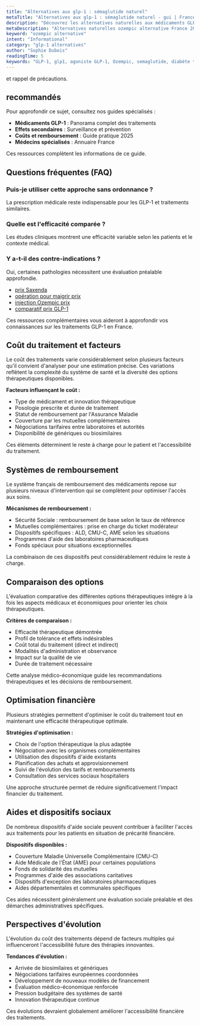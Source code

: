 ```yaml
---
title: "Alternatives aux glp-1 : sémaglutide naturel"
metaTitle: "Alternatives aux glp-1 : sémaglutide naturel - gui | France 2025"
description: "Découvrez les alternatives naturelles aux médicaments GLP-1 pour sémaglutide naturel. Solutions efficaces, prix et avis médical en France 2025. Informations vérifiées par des professionnels de santé."
metaDescription: "Alternatives naturelles ozempic alternative France 2025 : solutions efficaces, comparaisons, conseils experts. Guide complet."
keyword: "ozempic alternative"
intent: "Informational"
category: "glp-1 alternatives"
author: "Sophie Dubois"
readingTime: 5
keywords: "GLP-1, glp1, agoniste GLP-1, Ozempic, semaglutide, diabète type 2, Wegovy"
---
```


et rappel de précautions.

##  recommandés

Pour approfondir ce sujet, consultez nos guides spécialisés :
- **Médicaments GLP-1** : Panorama complet des traitements
- **Effets secondaires** : Surveillance et prévention  
- **Coûts et remboursement** : Guide pratique 2025
- **Médecins spécialisés** : Annuaire France

Ces ressources complètent les informations de ce guide.

## Questions fréquentes (FAQ)

### Puis-je utiliser cette approche sans ordonnance ?
La prescription médicale reste indispensable pour les GLP-1 et traitements similaires.

### Quelle est l'efficacité comparée ?
Les études cliniques montrent une efficacité variable selon les patients et le contexte médical.

### Y a-t-il des contre-indications ?
Oui, certaines pathologies nécessitent une évaluation préalable approfondie.

- [prix Saxenda](../medicaments-glp1/saxenda-prix/)
- [opération pour maigrir prix](../glp1-cout/operation-pour-maigrir-prix/)
- [injection Ozempic prix](../medicaments-glp1/ozempic-injection-prix/)
- [comparatif prix GLP-1](../glp1-cout/wegovy-prix-pharmacie/)

Ces ressources complémentaires vous aideront à approfondir vos connaissances sur les traitements GLP-1 en France.

## Coût du traitement et facteurs
Le coût des traitements varie considérablement selon plusieurs facteurs qu'il convient d'analyser pour une estimation précise. Ces variations reflètent la complexité du système de santé et la diversité des options thérapeutiques disponibles.

**Facteurs influençant le coût :**
- Type de médicament et innovation thérapeutique
- Posologie prescrite et durée de traitement
- Statut de remboursement par l'Assurance Maladie
- Couverture par les mutuelles complémentaires
- Négociations tarifaires entre laboratoires et autorités
- Disponibilité de génériques ou biosimilaires

Ces éléments déterminent le reste à charge pour le patient et l'accessibilité du traitement.

## Systèmes de remboursement
Le système français de remboursement des médicaments repose sur plusieurs niveaux d'intervention qui se complètent pour optimiser l'accès aux soins.

**Mécanismes de remboursement :**
- Sécurité Sociale : remboursement de base selon le taux de référence
- Mutuelles complémentaires : prise en charge du ticket modérateur
- Dispositifs spécifiques : ALD, CMU-C, AME selon les situations
- Programmes d'aide des laboratoires pharmaceutiques
- Fonds spéciaux pour situations exceptionnelles

La combinaison de ces dispositifs peut considérablement réduire le reste à charge.

## Comparaison des options
L'évaluation comparative des différentes options thérapeutiques intègre à la fois les aspects médicaux et économiques pour orienter les choix thérapeutiques.

**Critères de comparaison :**
- Efficacité thérapeutique démontrée
- Profil de tolérance et effets indésirables
- Coût total du traitement (direct et indirect)
- Modalités d'administration et observance
- Impact sur la qualité de vie
- Durée de traitement nécessaire

Cette analyse médico-économique guide les recommandations thérapeutiques et les décisions de remboursement.

## Optimisation financière
Plusieurs stratégies permettent d'optimiser le coût du traitement tout en maintenant une efficacité thérapeutique optimale.

**Stratégies d'optimisation :**
- Choix de l'option thérapeutique la plus adaptée
- Négociation avec les organismes complémentaires
- Utilisation des dispositifs d'aide existants
- Planification des achats et approvisionnement
- Suivi de l'évolution des tarifs et remboursements
- Consultation des services sociaux hospitaliers

Une approche structurée permet de réduire significativement l'impact financier du traitement.

## Aides et dispositifs sociaux
De nombreux dispositifs d'aide sociale peuvent contribuer à faciliter l'accès aux traitements pour les patients en situation de précarité financière.

**Dispositifs disponibles :**
- Couverture Maladie Universelle Complémentaire (CMU-C)
- Aide Médicale de l'État (AME) pour certaines populations
- Fonds de solidarité des mutuelles
- Programmes d'aide des associations caritatives
- Dispositifs d'exception des laboratoires pharmaceutiques
- Aides départementales et communales spécifiques

Ces aides nécessitent généralement une évaluation sociale préalable et des démarches administratives spécifiques.

## Perspectives d'évolution
L'évolution du coût des traitements dépend de facteurs multiples qui influenceront l'accessibilité future des thérapies innovantes.

**Tendances d'évolution :**
- Arrivée de biosimilaires et génériques
- Négociations tarifaires européennes coordonnées
- Développement de nouveaux modèles de financement
- Évaluation médico-économique renforcée
- Pression budgétaire des systèmes de santé
- Innovation thérapeutique continue

Ces évolutions devraient globalement améliorer l'accessibilité financière des traitements.

